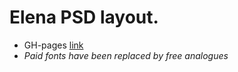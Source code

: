 # Elena PSD layout.
* GH-pages [link](https://rkfr.github.io/elena.github.io/)
* *Paid fonts have been replaced by free analogues*
